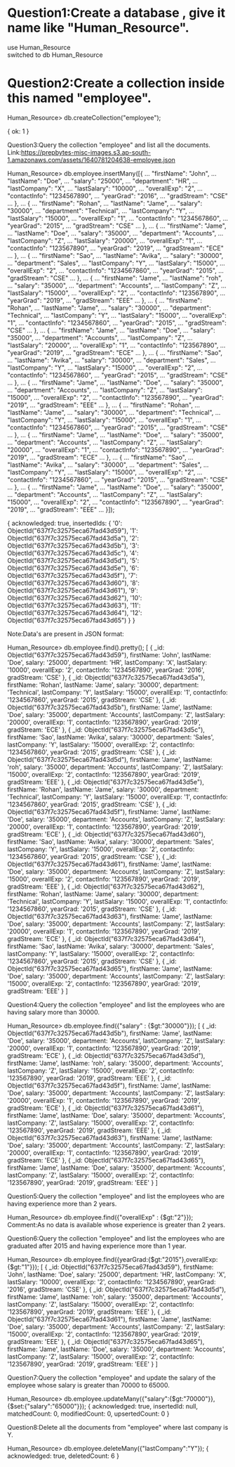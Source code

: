 <h1>Question1:Create a database , give it name like "Human_Resource".</h1>

<p>use Human_Resource <br />
switched to db Human_Resource</p>

<h1>Question2:Create a collection inside this named "employee".</h1>

<p>Human_Resource> db.createCollection("employee");</p>
{ ok: 1 }

Question3:Query the collection "employee" and list all the documents.
Link:https://prepbytes-misc-images.s3.ap-south-1.amazonaws.com/assets/1640781204638-employee.json

Human_Resource> db.employee.insertMany([{
    ...   "firstName": "John",
    ...   "lastName": "Doe",
    ...   "salary": "25000",
    ...   "department": "HR",
    ...   "lastCompany": "X",
    ...   "lastSalary": "10000",
    ...   "overallExp": "2",
    ...   "contactInfo": "1234567890",
    ...   "yearGrad": "2016",
    ...   "gradStream": "CSE"
    ... },
    ... {
    ...   "firstName": "Rohan",
    ...   "lastName": "Jame",
    ...   "salary": "30000",
    ...   "department": "Technical",
    ...   "lastCompany": "Y",
    ...   "lastSalary": "15000",
    ...   "overallExp": "1",
    ...   "contactInfo": "1234567860",
    ...   "yearGrad": "2015",
    ...   "gradStream": "CSE"
    ... },
    ... {
    ...  "firstName": "Jame",
    ...   "lastName": "Doe",
    ...   "salary": "35000",
    ...   "department": "Accounts",
    ...   "lastCompany": "Z",
    ...   "lastSalary": "20000",
    ...   "overallExp": "1",
    ...   "contactInfo": "123567890",
    ...   "yearGrad": "2019",
    ...   "gradStream": "ECE"
    ... },
    ... {
    ...  "firstName": "Sao",
    ...   "lastName": "Avika",
    ...   "salary": "30000",
    ...   "department": "Sales",
    ...   "lastCompany": "Y",
    ...   "lastSalary": "15000",
    ...   "overallExp": "2",
    ...   "contactInfo": "1234567860",
    ...   "yearGrad": "2015",
    ...   "gradStream": "CSE"
    ... },
    ... {
    ...  "firstName": "Jame",
    ...   "lastName": "roh",
    ...   "salary": "35000",
    ...   "department": "Accounts",
    ...   "lastCompany": "Z",
    ...   "lastSalary": "15000",
    ...   "overallExp": "2",
    ...   "contactInfo": "123567890",
    ...   "yearGrad": "2019",
    ...   "gradStream": "EEE"
    ... },
    ... {
    ...   "firstName": "Rohan",
    ...   "lastName": "Jame",
    ...   "salary": "30000",
    ...   "department": "Technical",
    ...   "lastCompany": "Y",
    ...   "lastSalary": "15000",
    ...   "overallExp": "1",
    ...   "contactInfo": "1234567860",
    ...   "yearGrad": "2015",
    ...   "gradStream": "CSE"
    ... },
    ... {
    ...    "firstName": "Jame",
    ...   "lastName": "Doe",
    ...   "salary": "35000",
    ...   "department": "Accounts",
    ...   "lastCompany": "Z",
    ...   "lastSalary": "20000",
    ...   "overallExp": "1",
    ...   "contactInfo": "123567890",
    ...   "yearGrad": "2019",
    ...   "gradStream": "ECE"
    ... },
    ... {
    ...   "firstName": "Sao",
    ...   "lastName": "Avika",
    ...   "salary": "30000",
    ...   "department": "Sales",
    ...   "lastCompany": "Y",
    ...   "lastSalary": "15000",
    ...   "overallExp": "2",
    ...   "contactInfo": "1234567860",
    ...   "yearGrad": "2015",
    ...   "gradStream": "CSE"
    ... },
    ... {
    ...   "firstName": "Jame",
    ...   "lastName": "Doe",
    ...   "salary": "35000",
    ...   "department": "Accounts",
    ...   "lastCompany": "Z",
    ...   "lastSalary": "15000",
    ...   "overallExp": "2",
    ...   "contactInfo": "123567890",
    ...   "yearGrad": "2019",
    ...   "gradStream": "EEE"
    ... },
    ... {
    ...   "firstName": "Rohan",
    ...   "lastName": "Jame",
    ...   "salary": "30000",
    ...   "department": "Technical",
    ...   "lastCompany": "Y",
    ...   "lastSalary": "15000",
    ...   "overallExp": "1",
    ...   "contactInfo": "1234567860",
    ...   "yearGrad": "2015",
    ...   "gradStream": "CSE"
    ... },
    ... {
    ...   "firstName": "Jame",
    ...   "lastName": "Doe",
    ...   "salary": "35000",
    ...   "department": "Accounts",
    ...   "lastCompany": "Z",
    ...   "lastSalary": "20000",
    ...   "overallExp": "1",
    ...   "contactInfo": "123567890",
    ...   "yearGrad": "2019",
    ...   "gradStream": "ECE"
    ... },
    ... {
    ...   "firstName": "Sao",
    ...   "lastName": "Avika",
    ...   "salary": "30000",
    ...   "department": "Sales",
    ...   "lastCompany": "Y",
    ...   "lastSalary": "15000",
    ...   "overallExp": "2",
    ...   "contactInfo": "1234567860",
    ...   "yearGrad": "2015",
    ...   "gradStream": "CSE"
    ... },
    ... {
    ...   "firstName": "Jame",
    ...   "lastName": "Doe",
    ...   "salary": "35000",
    ...   "department": "Accounts",
    ...   "lastCompany": "Z",
    ...   "lastSalary": "15000",
    ...   "overallExp": "2",
    ...   "contactInfo": "123567890",
    ...   "yearGrad": "2019",
    ...   "gradStream": "EEE"
    ... }]);

{
  acknowledged: true,
  insertedIds: {
    '0': ObjectId("637f7c32575eca67fad43d59"),
    '1': ObjectId("637f7c32575eca67fad43d5a"),
    '2': ObjectId("637f7c32575eca67fad43d5b"),
    '3': ObjectId("637f7c32575eca67fad43d5c"),
    '4': ObjectId("637f7c32575eca67fad43d5d"),
    '5': ObjectId("637f7c32575eca67fad43d5e"),
    '6': ObjectId("637f7c32575eca67fad43d5f"),
    '7': ObjectId("637f7c32575eca67fad43d60"),
    '8': ObjectId("637f7c32575eca67fad43d61"),
    '9': ObjectId("637f7c32575eca67fad43d62"),
    '10': ObjectId("637f7c32575eca67fad43d63"),
    '11': ObjectId("637f7c32575eca67fad43d64"),
    '12': ObjectId("637f7c32575eca67fad43d65")
  }
}

Note:Data's are present in JSON format:

Human_Resource> db.employee.find().pretty();
[
  {
    _id: ObjectId("637f7c32575eca67fad43d59"),
    firstName: 'John',
    lastName: 'Doe',
    salary: '25000',
    department: 'HR',
    lastCompany: 'X',
    lastSalary: '10000',
    overallExp: '2',
    contactInfo: '1234567890',
    yearGrad: '2016',
    gradStream: 'CSE'
  },
  {
    _id: ObjectId("637f7c32575eca67fad43d5a"),
    firstName: 'Rohan',
    lastName: 'Jame',
    salary: '30000',
    department: 'Technical',
    lastCompany: 'Y',
    lastSalary: '15000',
    overallExp: '1',
    contactInfo: '1234567860',
    yearGrad: '2015',
    gradStream: 'CSE'
  },
  {
    _id: ObjectId("637f7c32575eca67fad43d5b"),
    firstName: 'Jame',
    lastName: 'Doe',
    salary: '35000',
    department: 'Accounts',
    lastCompany: 'Z',
    lastSalary: '20000',
    overallExp: '1',
    contactInfo: '123567890',
    yearGrad: '2019',
    gradStream: 'ECE'
  },
  {
    _id: ObjectId("637f7c32575eca67fad43d5c"),
    firstName: 'Sao',
    lastName: 'Avika',
    salary: '30000',
    department: 'Sales',
    lastCompany: 'Y',
    lastSalary: '15000',
    overallExp: '2',
    contactInfo: '1234567860',
    yearGrad: '2015',
    gradStream: 'CSE'
  },
  {
    _id: ObjectId("637f7c32575eca67fad43d5d"),
    firstName: 'Jame',
    lastName: 'roh',
    salary: '35000',
    department: 'Accounts',
    lastCompany: 'Z',
    lastSalary: '15000',
    overallExp: '2',
    contactInfo: '123567890',
    yearGrad: '2019',
    gradStream: 'EEE'
  },
  {
    _id: ObjectId("637f7c32575eca67fad43d5e"),
    firstName: 'Rohan',
    lastName: 'Jame',
    salary: '30000',
    department: 'Technical',
    lastCompany: 'Y',
    lastSalary: '15000',
    overallExp: '1',
    contactInfo: '1234567860',
    yearGrad: '2015',
    gradStream: 'CSE'
  },
  {
    _id: ObjectId("637f7c32575eca67fad43d5f"),
    firstName: 'Jame',
    lastName: 'Doe',
    salary: '35000',
    department: 'Accounts',
    lastCompany: 'Z',
    lastSalary: '20000',
    overallExp: '1',
    contactInfo: '123567890',
    yearGrad: '2019',
    gradStream: 'ECE'
  },
  {
    _id: ObjectId("637f7c32575eca67fad43d60"),
    firstName: 'Sao',
    lastName: 'Avika',
    salary: '30000',
    department: 'Sales',
    lastCompany: 'Y',
    lastSalary: '15000',
    overallExp: '2',
    contactInfo: '1234567860',
    yearGrad: '2015',
    gradStream: 'CSE'
  },
  {
    _id: ObjectId("637f7c32575eca67fad43d61"),
    firstName: 'Jame',
    lastName: 'Doe',
    salary: '35000',
    department: 'Accounts',
    lastCompany: 'Z',
    lastSalary: '15000',
    overallExp: '2',
    contactInfo: '123567890',
    yearGrad: '2019',
    gradStream: 'EEE'
  },
  {
    _id: ObjectId("637f7c32575eca67fad43d62"),
    firstName: 'Rohan',
    lastName: 'Jame',
    salary: '30000',
    department: 'Technical',
    lastCompany: 'Y',
    lastSalary: '15000',
    overallExp: '1',
    contactInfo: '1234567860',
    yearGrad: '2015',
    gradStream: 'CSE'
  },
  {
    _id: ObjectId("637f7c32575eca67fad43d63"),
    firstName: 'Jame',
    lastName: 'Doe',
    salary: '35000',
    department: 'Accounts',
    lastCompany: 'Z',
    lastSalary: '20000',
    overallExp: '1',
    contactInfo: '123567890',
    yearGrad: '2019',
    gradStream: 'ECE'
  },
  {
    _id: ObjectId("637f7c32575eca67fad43d64"),
    firstName: 'Sao',
    lastName: 'Avika',
    salary: '30000',
    department: 'Sales',
    lastCompany: 'Y',
    lastSalary: '15000',
    overallExp: '2',
    contactInfo: '1234567860',
    yearGrad: '2015',
    gradStream: 'CSE'
  },
  {
    _id: ObjectId("637f7c32575eca67fad43d65"),
    firstName: 'Jame',
    lastName: 'Doe',
    salary: '35000',
    department: 'Accounts',
    lastCompany: 'Z',
    lastSalary: '15000',
    overallExp: '2',
    contactInfo: '123567890',
    yearGrad: '2019',
    gradStream: 'EEE'
  }
]


Question4:Query the collection "employee" and list the employees who are having salary more than 30000.

Human_Resource> db.employee.find({"salary" : {$gt:"30000"}});
[
  {
    _id: ObjectId("637f7c32575eca67fad43d5b"),
    firstName: 'Jame',
    lastName: 'Doe',
    salary: '35000',
    department: 'Accounts',
    lastCompany: 'Z',
    lastSalary: '20000',
    overallExp: '1',
    contactInfo: '123567890',
    yearGrad: '2019',
    gradStream: 'ECE'
  },
  {
    _id: ObjectId("637f7c32575eca67fad43d5d"),
    firstName: 'Jame',
    lastName: 'roh',
    salary: '35000',
    department: 'Accounts',
    lastCompany: 'Z',
    lastSalary: '15000',
    overallExp: '2',
    contactInfo: '123567890',
    yearGrad: '2019',
    gradStream: 'EEE'
  },
  {
    _id: ObjectId("637f7c32575eca67fad43d5f"),
    firstName: 'Jame',
    lastName: 'Doe',
    salary: '35000',
    department: 'Accounts',
    lastCompany: 'Z',
    lastSalary: '20000',
    overallExp: '1',
    contactInfo: '123567890',
    yearGrad: '2019',
    gradStream: 'ECE'
  },
  {
    _id: ObjectId("637f7c32575eca67fad43d61"),
    firstName: 'Jame',
    lastName: 'Doe',
    salary: '35000',
    department: 'Accounts',
    lastCompany: 'Z',
    lastSalary: '15000',
    overallExp: '2',
    contactInfo: '123567890',
    yearGrad: '2019',
    gradStream: 'EEE'
  },
  {
    _id: ObjectId("637f7c32575eca67fad43d63"),
    firstName: 'Jame',
    lastName: 'Doe',
    salary: '35000',
    department: 'Accounts',
    lastCompany: 'Z',
    lastSalary: '20000',
    overallExp: '1',
    contactInfo: '123567890',
    yearGrad: '2019',
    gradStream: 'ECE'
  },
  {
    _id: ObjectId("637f7c32575eca67fad43d65"),
    firstName: 'Jame',
    lastName: 'Doe',
    salary: '35000',
    department: 'Accounts',
    lastCompany: 'Z',
    lastSalary: '15000',
    overallExp: '2',
    contactInfo: '123567890',
    yearGrad: '2019',
    gradStream: 'EEE'
  }
]

Question5:Query the collection "employee" and list the employees who are having experience more than 2 years.

Human_Resource> db.employee.find({"overallExp" : {$gt:"2"}});
Comment:As no data is available whose experience is greater than 2 years.

Question6:Query the collection "employee" and list the employees who are graduated after 2015 and having experience more than 1 year.

Human_Resource> db.employee.find({yearGrad:{$gt:"2015"},overallExp:{$gt:"1"}});
[
  {
    _id: ObjectId("637f7c32575eca67fad43d59"),
    firstName: 'John',
    lastName: 'Doe',
    salary: '25000',
    department: 'HR',
    lastCompany: 'X',
    lastSalary: '10000',
    overallExp: '2',
    contactInfo: '1234567890',
    yearGrad: '2016',
    gradStream: 'CSE'
  },
  {
    _id: ObjectId("637f7c32575eca67fad43d5d"),
    firstName: 'Jame',
    lastName: 'roh',
    salary: '35000',
    department: 'Accounts',
    lastCompany: 'Z',
    lastSalary: '15000',
    overallExp: '2',
    contactInfo: '123567890',
    yearGrad: '2019',
    gradStream: 'EEE'
  },
  {
    _id: ObjectId("637f7c32575eca67fad43d61"),
    firstName: 'Jame',
    lastName: 'Doe',
    salary: '35000',
    department: 'Accounts',
    lastCompany: 'Z',
    lastSalary: '15000',
    overallExp: '2',
    contactInfo: '123567890',
    yearGrad: '2019',
    gradStream: 'EEE'
  },
  {
    _id: ObjectId("637f7c32575eca67fad43d65"),
    firstName: 'Jame',
    lastName: 'Doe',
    salary: '35000',
    department: 'Accounts',
    lastCompany: 'Z',
    lastSalary: '15000',
    overallExp: '2',
    contactInfo: '123567890',
    yearGrad: '2019',
    gradStream: 'EEE'
  }
]


Question7:Query the collection "employee" and update the salary of the employee whose salary is greater than 70000 to 65000.

Human_Resource> db.employee.updateMany({"salary":{$gt:"70000"}},{$set:{"salary":"65000"}});
{
  acknowledged: true,
  insertedId: null,
  matchedCount: 0,
  modifiedCount: 0,
  upsertedCount: 0
}


Question8:Delete all the documents from "employee" where last company is Y.

Human_Resource> db.employee.deleteMany({"lastCompany":"Y"});
{ acknowledged: true, deletedCount: 6 }
